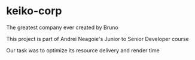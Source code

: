 # keiko-corp
The greatest company ever created by Bruno

This project is part of Andrei Neagoie's Junior to Senior Developer course

Our task was to optimize its resource delivery and render time
